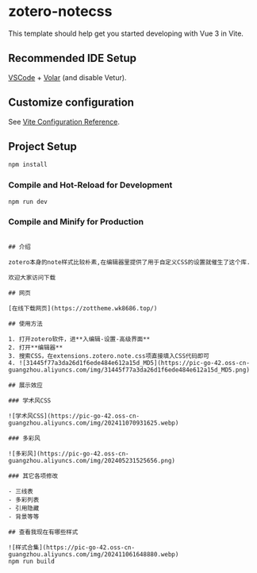 # zotero-notecss

This template should help get you started developing with Vue 3 in Vite.

## Recommended IDE Setup

[VSCode](https://code.visualstudio.com/) + [Volar](https://marketplace.visualstudio.com/items?itemName=Vue.volar) (and disable Vetur).

## Customize configuration

See [Vite Configuration Reference](https://vite.dev/config/).

## Project Setup

```sh
npm install
```

### Compile and Hot-Reload for Development

```sh
npm run dev
```

### Compile and Minify for Production

```sh# zotero笔记主题

## 介绍

zotero本身的note样式比较朴素,在编辑器里提供了用于自定义CSS的设置就催生了这个库.

欢迎大家访问下载

## 网页

[在线下载网页](https://zottheme.wk8686.top/)

## 使用方法

1. 打开zotero软件，进**入编辑-设置-高级界面**
2. 打开**编辑器**
3. 搜索CSS，在extensions.zotero.note.css项直接填入CSS代码即可
4. ![31445f77a3da26d1f6ede484e612a15d_MD5](https://pic-go-42.oss-cn-guangzhou.aliyuncs.com/img/31445f77a3da26d1f6ede484e612a15d_MD5.png)

## 展示效应

### 学术风CSS

![学术风CSS](https://pic-go-42.oss-cn-guangzhou.aliyuncs.com/img/202411070931625.webp)

### 多彩风

![多彩风](https://pic-go-42.oss-cn-guangzhou.aliyuncs.com/img/202405231525656.png)

### 其它各项修改

- 三线表
- 多彩列表
- 引用隐藏
- 背景等等

## 查看我现在有哪些样式

![样式合集](https://pic-go-42.oss-cn-guangzhou.aliyuncs.com/img/202411061648880.webp)
npm run build
```
